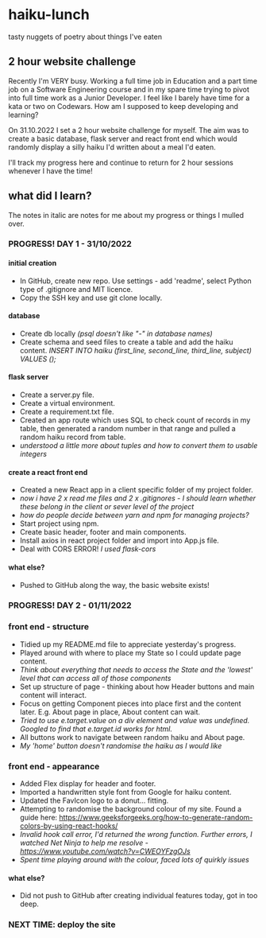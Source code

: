 # haiku-lunch
tasty nuggets of poetry about things I've eaten

## 2 hour website challenge
Recently I'm VERY busy. Working a full time job in Education and a part time job on a Software Engineering course and in my spare time trying to pivot into full time work as a Junior Developer. I feel like I barely have time for a kata or two on Codewars. How am I supposed to keep developing and learning?

On 31.10.2022 I set a 2 hour website challenge for myself. The aim was to create a basic database, flask server and react front end which would randomly display a silly haiku I'd written about a meal I'd eaten.

I'll track my progress here and continue to return for 2 hour sessions whenever I have the time!

## what did I learn? 
The notes in italic are notes for me about my progress or things I mulled over.

### PROGRESS! DAY 1 - 31/10/2022

#### initial creation

* In GitHub, create new repo. Use settings - add 'readme', select Python type of .gitignore and MIT licence.
* Copy the SSH key and use git clone locally.

#### database

* Create db locally *(psql doesn't like "-" in database names)*
* Create schema and seed files to create a table and add the haiku content.
*INSERT INTO haiku (first_line, second_line, third_line, subject) VALUES ();*

#### flask server

* Create a server.py file.
* Create a virtual environment.
* Create a requirement.txt file.
* Created an app route which uses SQL to check count of records in my table, then generated a random number in that range and pulled a random haiku record from table. 
* *understood a little more about tuples and how to convert them to usable integers*

#### create a react front end

* Created a new React app in a client specific folder of my project folder.
* *now i have 2 x read me files and 2 x .gitignores - I should learn whether these belong in the client or sever level of the project*
* *how do people decide between yarn and npm for managing projects?*
* Start project using npm.
* Create basic header, footer and main components.
* Install axios in react project folder and import into App.js file.
* Deal with CORS ERROR! *I used flask-cors*

#### what else?

* Pushed to GitHub along the way, the basic website exists!

### PROGRESS! DAY 2 - 01/11/2022

### front end - structure

* Tidied up my README.md file to appreciate yesterday's progress.
* Played around with where to place my State so I could update page content.
* *Think about everything that needs to access the State and the 'lowest' level that can access all of those components*
* Set up structure of page - thinking about how Header buttons and main content will interact.
* Focus on getting Component pieces into place first and the content later. E.g. About page in place, About content can wait.
* *Tried to use e.target.value on a div element and value was undefined. Googled to find that e.target.id works for html.*
* All buttons work to navigate between random haiku and About page.
* *My 'home' button doesn't randomise the haiku as I would like*

### front end - appearance

* Added Flex display for header and footer.
* Imported a handwritten style font from Google for haiku content.
* Updated the FavIcon logo to a donut... fitting.
* Attempting to randomise the background colour of my site. Found a guide here: https://www.geeksforgeeks.org/how-to-generate-random-colors-by-using-react-hooks/ 
* *Invalid hook call error, I'd returned the wrong function. Further errors, I watched Net Ninja to help me resolve - https://www.youtube.com/watch?v=CWEOYFzgOJs*
* *Spent time playing around with the colour, faced lots of quirkly issues*

#### what else?

* Did not push to GitHub after creating individual features today, got in too deep.


### NEXT TIME: deploy the site